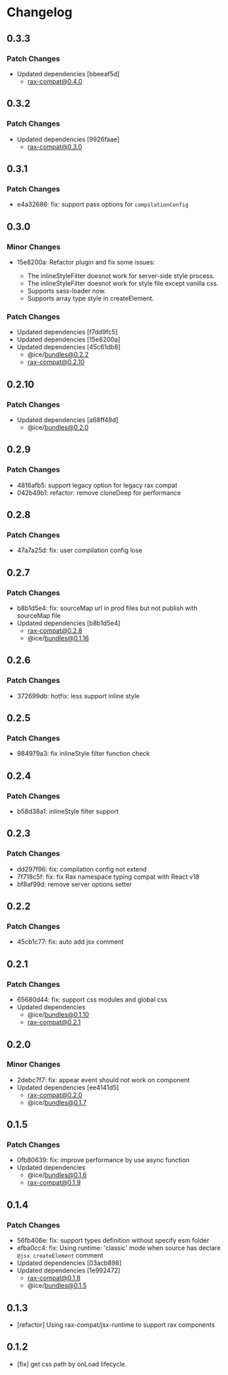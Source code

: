# Changelog

## 0.3.3

### Patch Changes

- Updated dependencies [bbeeaf5d]
  - rax-compat@0.4.0

## 0.3.2

### Patch Changes

- Updated dependencies [9926faae]
  - rax-compat@0.3.0

## 0.3.1

### Patch Changes

- e4a32686: fix: support pass options for `compilationConfig`

## 0.3.0

### Minor Changes

- 15e8200a: Refactor plugin and fix some issues:

  - The inlineStyleFilter doesnot work for server-side style process.
  - The inlineStyleFilter doesnot work for style file except vanilla css.
  - Supports sass-loader now.
  - Supports array type style in createElement.

### Patch Changes

- Updated dependencies [f7dd9fc5]
- Updated dependencies [15e8200a]
- Updated dependencies [45c61db8]
  - @ice/bundles@0.2.2
  - rax-compat@0.2.10

## 0.2.10

### Patch Changes

- Updated dependencies [a68ff48d]
  - @ice/bundles@0.2.0

## 0.2.9

### Patch Changes

- 4816afb5: support legacy option for legacy rax compat
- 042b49b1: refactor: remove cloneDeep for performance

## 0.2.8

### Patch Changes

- 47a7a25d: fix: user compilation config lose

## 0.2.7

### Patch Changes

- b8b1d5e4: fix: sourceMap url in prod files but not publish with sourceMap file
- Updated dependencies [b8b1d5e4]
  - rax-compat@0.2.8
  - @ice/bundles@0.1.16

## 0.2.6

### Patch Changes

- 372699db: hotfix: less support inline style

## 0.2.5

### Patch Changes

- 984979a3: fix inlineStyle filter function check

## 0.2.4

### Patch Changes

- b58d38a1: inlineStyle filter support

## 0.2.3

### Patch Changes

- dd297f96: fix: compilation config not extend
- 7f718c5f: fix: fix Rax namespace typing compat with React v18
- bf8af99d: remove server options setter

## 0.2.2

### Patch Changes

- 45cb1c77: fix: auto add jsx comment

## 0.2.1

### Patch Changes

- 65680d44: fix: support css modules and global css
- Updated dependencies
  - @ice/bundles@0.1.10
  - rax-compat@0.2.1

## 0.2.0

### Minor Changes

- 2debc7f7: fix: appear event should not work on component
- Updated dependencies [ee4141d5]
  - rax-compat@0.2.0
  - @ice/bundles@0.1.7

## 0.1.5

### Patch Changes

- 0fb80639: fix: improve performance by use async function
- Updated dependencies
  - @ice/bundles@0.1.6
  - rax-compat@0.1.9

## 0.1.4

### Patch Changes

- 56fb406e: fix: support types definition without specify esm folder
- efba0cc4: fix: Using runtime: 'classic' mode when source has declare `@jsx createElement` comment
- Updated dependencies [03acb898]
- Updated dependencies [1e992472]
  - rax-compat@0.1.8
  - @ice/bundles@0.1.5

## 0.1.3

- [refactor] Using rax-compat/jsx-runtime to support rax components

## 0.1.2

- [fix] get css path by onLoad lifecycle.
